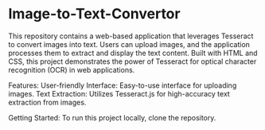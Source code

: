 # Image-to-Text-Convertor
This repository contains a web-based application that leverages Tesseract to convert images into text. Users can upload images, and the application processes them to extract and display the text content. Built with HTML and CSS, this project demonstrates the power of Tesseract for optical character recognition (OCR) in web applications.

Features:
User-friendly Interface: Easy-to-use interface for uploading images.
Text Extraction: Utilizes Tesseract.js for high-accuracy text extraction from images.

Getting Started:
To run this project locally, clone the repository.
